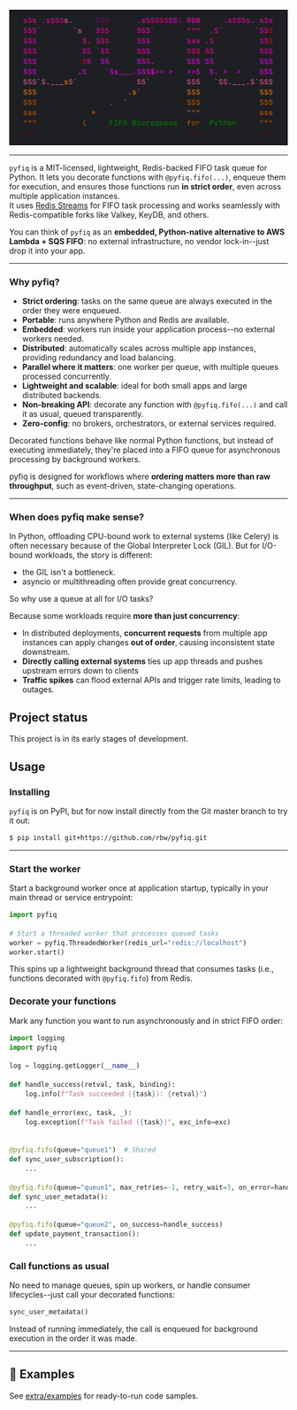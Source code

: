 <p align="center">
  <img src="extra/logo.png" alt="pyfiq Logo" width="592">
</p>

---
`pyfiq` is a MIT-licensed, lightweight, Redis-backed FIFO task queue for Python. It lets you decorate functions with `@pyfiq.fifo(...)`, enqueue them for execution, and ensures those functions run **in strict order**, even across multiple application instances.  
It uses [Redis Streams](https://redis.io/docs/latest/develop/data-types/streams/) for FIFO task processing and works seamlessly with Redis-compatible forks like Valkey, KeyDB, and others.

You can think of `pyfiq` as an **embedded, Python-native alternative to AWS Lambda + SQS FIFO**: no external infrastructure, no vendor lock-in--just drop it into your app.


---

### Why pyfiq?  

- **Strict ordering**: tasks on the same queue are always executed in the order they were enqueued.  
- **Portable**: runs anywhere Python and Redis are available.  
- **Embedded**: workers run inside your application process--no external workers needed.  
- **Distributed**: automatically scales across multiple app instances, providing redundancy and load balancing.  
- **Parallel where it matters**: one worker per queue, with multiple queues processed concurrently. 
- **Lightweight and scalable**: ideal for both small apps and large distributed backends.  
- **Non-breaking API**: decorate any function with `@pyfiq.fifo(...)` and call it as usual, queued transparently.  
- **Zero-config**: no brokers, orchestrators, or external services required.  

Decorated functions behave like normal Python functions, but instead of executing immediately, they're placed into a FIFO queue for asynchronous processing by background workers.  

pyfiq is designed for workflows where **ordering matters more than raw throughput**, such as event-driven, state-changing operations.

---

### When does pyfiq make sense?  

In Python, offloading CPU-bound work to external systems (like Celery) is often necessary because of the Global Interpreter Lock (GIL). But for I/O-bound workloads, the story is different:  
- the GIL isn't a bottleneck.  
- asyncio or multithreading often provide great concurrency.

So why use a queue at all for I/O tasks?  

Because some workloads require **more than just concurrency**:  

- In distributed deployments, **concurrent requests** from multiple app instances can apply changes **out of order**, causing inconsistent state downstream.
- **Directly calling external systems** ties up app threads and pushes upstream errors down to clients
- **Traffic spikes** can flood external APIs and trigger rate limits, leading to outages.  

## Project status

This project is in its early stages of development.

## Usage

### Installing

`pyfiq` is on PyPI, but for now install directly from the Git master branch to try it out:

```bash
$ pip install git+https://github.com/rbw/pyfiq.git
```

---

### Start the worker

Start a background worker once at application startup, typically in your main thread or service entrypoint:

```python
import pyfiq

# Start a threaded worker that processes queued tasks
worker = pyfiq.ThreadedWorker(redis_url="redis://localhost")
worker.start()
```

This spins up a lightweight background thread that consumes tasks (i.e., functions decorated with `@pyfiq.fifo`) from Redis.


### Decorate your functions

Mark any function you want to run asynchronously and in strict FIFO order:

```python
import logging
import pyfiq

log = logging.getLogger(__name__)

def handle_success(retval, task, binding):
    log.info(f"Task succeeded ({task}): {retval}")

def handle_error(exc, task, _):
    log.exception(f"Task failed ({task})", exc_info=exc)

    
@pyfiq.fifo(queue="queue1")  # Shared
def sync_user_subscription():
    ...

@pyfiq.fifo(queue="queue1", max_retries=-1, retry_wait=3, on_error=handle_error)  # Shared, retry forever (block consumption)
def sync_user_metadata():
    ...

@pyfiq.fifo(queue="queue2", on_success=handle_success)
def update_payment_transaction():
    ...
```

### Call functions as usual

No need to manage queues, spin up workers, or handle consumer lifecycles--just call your decorated functions:

```python
sync_user_metadata()
```

Instead of running immediately, the call is enqueued for background execution in the order it was made.


---

## 📖 Examples

See [extra/examples](./extra/examples) for ready-to-run code samples.  
